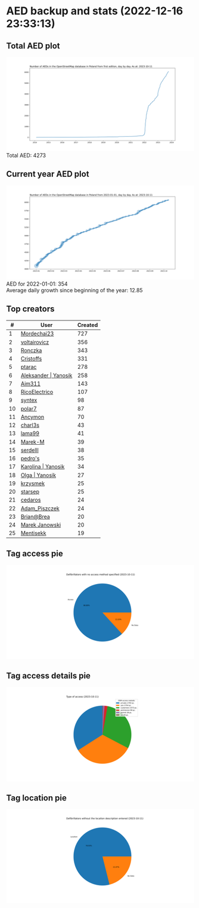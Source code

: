 # AED backup and stats (2022-12-16 23:33:13)


## Total AED plot
![](report_data/total_aed.svg)
Total AED: 4273

## Current year AED plot
![](report_data/current_year_aed.svg)\
AED for 2022-01-01: 354\
Average daily growth since beginning of the year: 12.85

## Top creators
| # | User | Created |
| ------------- | ------------- | ------------- |
| 1 | [Mordechai23](<https://www.openstreetmap.org/user/Mordechai23>) | 727 |
| 2 | [voltairovicz](<https://www.openstreetmap.org/user/voltairovicz>) | 356 |
| 3 | [Ronczka](<https://www.openstreetmap.org/user/Ronczka>) | 343 |
| 4 | [Cristoffs](<https://www.openstreetmap.org/user/Cristoffs>) | 331 |
| 5 | [ptarac](<https://www.openstreetmap.org/user/ptarac>) | 278 |
| 6 | [Aleksander &#124; Yanosik](<https://www.openstreetmap.org/user/Aleksander &#124; Yanosik>) | 258 |
| 7 | [Aim311](<https://www.openstreetmap.org/user/Aim311>) | 143 |
| 8 | [RicoElectrico](<https://www.openstreetmap.org/user/RicoElectrico>) | 107 |
| 9 | [syntex](<https://www.openstreetmap.org/user/syntex>) | 98 |
| 10 | [polar7](<https://www.openstreetmap.org/user/polar7>) | 87 |
| 11 | [Ancymon](<https://www.openstreetmap.org/user/Ancymon>) | 70 |
| 12 | [charl3s](<https://www.openstreetmap.org/user/charl3s>) | 43 |
| 13 | [lama99](<https://www.openstreetmap.org/user/lama99>) | 41 |
| 14 | [Marek-M](<https://www.openstreetmap.org/user/Marek-M>) | 39 |
| 15 | [serdelll](<https://www.openstreetmap.org/user/serdelll>) | 38 |
| 16 | [pedro's](<https://www.openstreetmap.org/user/pedro's>) | 35 |
| 17 | [Karolina &#124; Yanosik](<https://www.openstreetmap.org/user/Karolina &#124; Yanosik>) | 34 |
| 18 | [Olga &#124; Yanosik](<https://www.openstreetmap.org/user/Olga &#124; Yanosik>) | 27 |
| 19 | [krzysmek](<https://www.openstreetmap.org/user/krzysmek>) | 25 |
| 20 | [starsep](<https://www.openstreetmap.org/user/starsep>) | 25 |
| 21 | [cedaros](<https://www.openstreetmap.org/user/cedaros>) | 24 |
| 22 | [Adam_Piszczek](<https://www.openstreetmap.org/user/Adam_Piszczek>) | 24 |
| 23 | [Brian@Brea](<https://www.openstreetmap.org/user/Brian@Brea>) | 20 |
| 24 | [Marek Janowski](<https://www.openstreetmap.org/user/Marek Janowski>) | 20 |
| 25 | [Mentisekk](<https://www.openstreetmap.org/user/Mentisekk>) | 19 |

## Tag access pie
![](report_data/tag_access.svg)

## Tag access details pie
![](report_data/tag_access_details.svg)

## Tag location pie
![](report_data/tag_location.svg)
